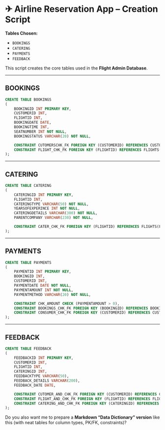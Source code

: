 
# ✈ Airline Reservation App – Creation Script

**Tables Chosen:**

* `BOOKINGS`
* `CATERING`
* `PAYMENTS`
* `FEEDBACK`

This script creates the core tables used in the **Flight Admin Database**.

---

##  BOOKINGS

```sql
CREATE TABLE BOOKINGS
(
    BOOKINGID INT PRIMARY KEY,
    CUSTOMERID INT,
    FLIGHTID INT,
    BOOKINGDATE DATE,
    BOOKINGTIME INT,
    SEATNUMBER INT NOT NULL,
    BOOKINGSTATUS VARCHAR(20) NOT NULL,

    CONSTRAINT CUTOMERSCHK_FK FOREIGN KEY (CUSTOMERID) REFERENCES CUSTOMERS(CUSTOMERID),
    CONSTRAINT FLIGHT_CHK_FK FOREIGN KEY (FLIGHTID) REFERENCES FLIGHTS(FLIGHTID)
);
```

---

##  CATERING

```sql
CREATE TABLE CATERING
(
    CATERINGID INT PRIMARY KEY,
    FLIGHTID INT,
    CATERINGTYPE VARCHAR(50) NOT NULL,
    YEARSOFEXPERINCE INT NOT NULL,
    CATERINGDETAILS VARCHAR(300) NOT NULL,
    PARENTCOMPANY VARCHAR(230) NOT NULL,

    CONSTRAINT CATER_CHK_FK FOREIGN KEY (FLIGHTID) REFERENCES FLIGHTS(FLIGHTID)
);
```

---

##  PAYMENTS

```sql
CREATE TABLE PAYMENTS
(
    PAYMENTID INT PRIMARY KEY,
    BOOKINGID INT,
    CUSTOMERID INT,
    PAYMENTDATE DATE NOT NULL,
    PAYMENTAMOUNT INT NOT NULL,
    PAYMENTMETHOD VARCHAR(20) NOT NULL,

    CONSTRAINT CHK_AMOUNT CHECK (PAYMENTAMOUNT > 0),
    CONSTRAINT BOOKINGS_CHK_FK FOREIGN KEY (BOOKINGID) REFERENCES BOOKINGS(BOOKINGID),
    CONSTRAINT CONSUMER_CHK_FK FOREIGN KEY (CUSTOMERID) REFERENCES CUSTOMERS(CUSTOMERID)
);
```

---

##  FEEDBACK

```sql
CREATE TABLE FEEDBACK
(
    FEEDBACKID INT PRIMARY KEY,
    CUSTOMERID INT,
    FLIGHTID INT,
    CATERINGID INT,
    FEEDBACKTYPE VARCHAR(50),
    FEEDBACK_DETAILS VARCHAR(200),
    FEEDBACK_DATE DATE,

    CONSTRAINT CUTOMER_AND_CHK_FK FOREIGN KEY (CUSTOMERID) REFERENCES CUSTOMERS(CUSTOMERID),
    CONSTRAINT FLIGHT_AND_CHK_FK FOREIGN KEY (FLIGHTID) REFERENCES FLIGHTS(FLIGHTID),
    CONSTRAINT CATERING_AND_CHK_FK FOREIGN KEY (CATERINGID) REFERENCES CATERING(CATERINGID)
);
```



Do you also want me to prepare a **Markdown “Data Dictionary” version** like this (with neat tables for column types, PK/FK, constraints)?
